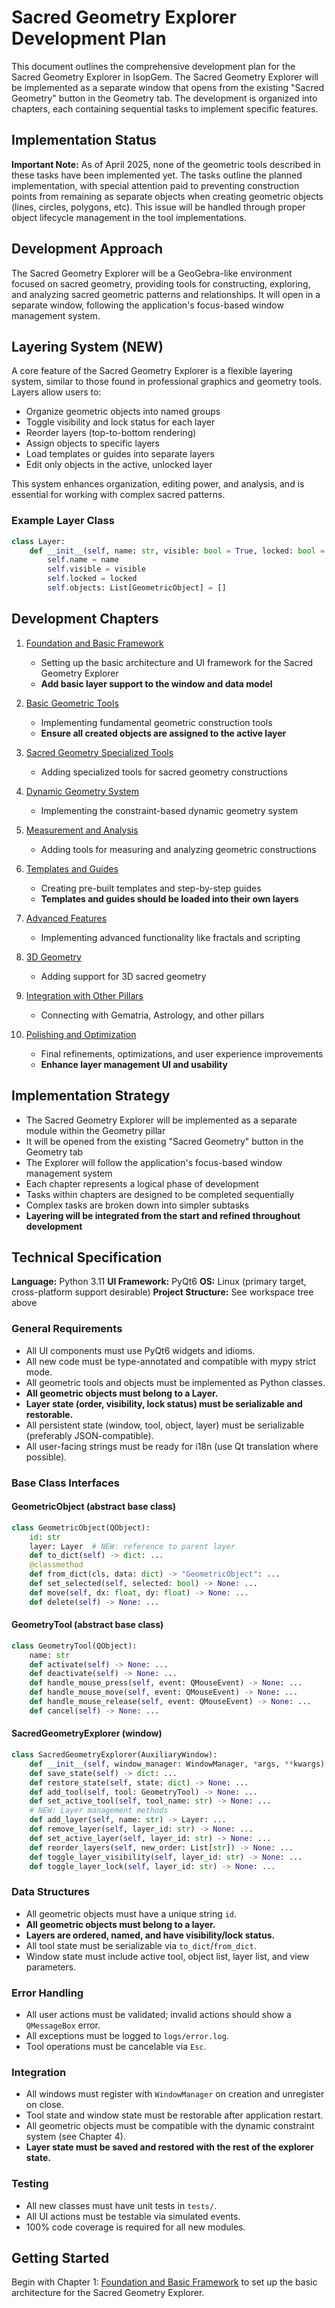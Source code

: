 # Sacred Geometry Explorer Development Plan

This document outlines the comprehensive development plan for the Sacred Geometry Explorer in IsopGem. The Sacred Geometry Explorer will be implemented as a separate window that opens from the existing "Sacred Geometry" button in the Geometry tab. The development is organized into chapters, each containing sequential tasks to implement specific features.

## Implementation Status

**Important Note:** As of April 2025, none of the geometric tools described in these tasks have been implemented yet. The tasks outline the planned implementation, with special attention paid to preventing construction points from remaining as separate objects when creating geometric objects (lines, circles, polygons, etc). This issue will be handled through proper object lifecycle management in the tool implementations.

## Development Approach

The Sacred Geometry Explorer will be a GeoGebra-like environment focused on sacred geometry, providing tools for constructing, exploring, and analyzing sacred geometric patterns and relationships. It will open in a separate window, following the application's focus-based window management system.

## Layering System (NEW)

A core feature of the Sacred Geometry Explorer is a flexible layering system, similar to those found in professional graphics and geometry tools. Layers allow users to:
- Organize geometric objects into named groups
- Toggle visibility and lock status for each layer
- Reorder layers (top-to-bottom rendering)
- Assign objects to specific layers
- Load templates or guides into separate layers
- Edit only objects in the active, unlocked layer

This system enhances organization, editing power, and analysis, and is essential for working with complex sacred patterns.

### Example Layer Class
```python
class Layer:
    def __init__(self, name: str, visible: bool = True, locked: bool = False):
        self.name = name
        self.visible = visible
        self.locked = locked
        self.objects: List[GeometricObject] = []
```

## Development Chapters

1. [Foundation and Basic Framework](01_foundation_revised.md)
   - Setting up the basic architecture and UI framework for the Sacred Geometry Explorer
   - **Add basic layer support to the window and data model**

2. [Basic Geometric Tools](02_basic_tools.md)
   - Implementing fundamental geometric construction tools
   - **Ensure all created objects are assigned to the active layer**

3. [Sacred Geometry Specialized Tools](03_sacred_geometry_tools.md)
   - Adding specialized tools for sacred geometry constructions

4. [Dynamic Geometry System](04_dynamic_geometry.md)
   - Implementing the constraint-based dynamic geometry system

5. [Measurement and Analysis](05_measurement_analysis.md)
   - Adding tools for measuring and analyzing geometric constructions

6. [Templates and Guides](06_templates_guides.md)
   - Creating pre-built templates and step-by-step guides
   - **Templates and guides should be loaded into their own layers**

7. [Advanced Features](07_advanced_features.md)
   - Implementing advanced functionality like fractals and scripting

8. [3D Geometry](08_3d_geometry.md)
   - Adding support for 3D sacred geometry

9. [Integration with Other Pillars](09_integration.md)
   - Connecting with Gematria, Astrology, and other pillars

10. [Polishing and Optimization](10_polishing.md)
    - Final refinements, optimizations, and user experience improvements
    - **Enhance layer management UI and usability**

## Implementation Strategy

- The Sacred Geometry Explorer will be implemented as a separate module within the Geometry pillar
- It will be opened from the existing "Sacred Geometry" button in the Geometry tab
- The Explorer will follow the application's focus-based window management system
- Each chapter represents a logical phase of development
- Tasks within chapters are designed to be completed sequentially
- Complex tasks are broken down into simpler subtasks
- **Layering will be integrated from the start and refined throughout development**

## Technical Specification

**Language:** Python 3.11
**UI Framework:** PyQt6
**OS:** Linux (primary target, cross-platform support desirable)
**Project Structure:** See workspace tree above

### General Requirements
- All UI components must use PyQt6 widgets and idioms.
- All new code must be type-annotated and compatible with mypy strict mode.
- All geometric tools and objects must be implemented as Python classes.
- **All geometric objects must belong to a Layer.**
- **Layer state (order, visibility, lock status) must be serializable and restorable.**
- All persistent state (window, tool, object, layer) must be serializable (preferably JSON-compatible).
- All user-facing strings must be ready for i18n (use Qt translation where possible).

### Base Class Interfaces

#### GeometricObject (abstract base class)
```python
class GeometricObject(QObject):
    id: str
    layer: Layer  # NEW: reference to parent layer
    def to_dict(self) -> dict: ...
    @classmethod
    def from_dict(cls, data: dict) -> "GeometricObject": ...
    def set_selected(self, selected: bool) -> None: ...
    def move(self, dx: float, dy: float) -> None: ...
    def delete(self) -> None: ...
```

#### GeometryTool (abstract base class)
```python
class GeometryTool(QObject):
    name: str
    def activate(self) -> None: ...
    def deactivate(self) -> None: ...
    def handle_mouse_press(self, event: QMouseEvent) -> None: ...
    def handle_mouse_move(self, event: QMouseEvent) -> None: ...
    def handle_mouse_release(self, event: QMouseEvent) -> None: ...
    def cancel(self) -> None: ...
```

#### SacredGeometryExplorer (window)
```python
class SacredGeometryExplorer(AuxiliaryWindow):
    def __init__(self, window_manager: WindowManager, *args, **kwargs): ...
    def save_state(self) -> dict: ...
    def restore_state(self, state: dict) -> None: ...
    def add_tool(self, tool: GeometryTool) -> None: ...
    def set_active_tool(self, tool_name: str) -> None: ...
    # NEW: Layer management methods
    def add_layer(self, name: str) -> Layer: ...
    def remove_layer(self, layer_id: str) -> None: ...
    def set_active_layer(self, layer_id: str) -> None: ...
    def reorder_layers(self, new_order: List[str]) -> None: ...
    def toggle_layer_visibility(self, layer_id: str) -> None: ...
    def toggle_layer_lock(self, layer_id: str) -> None: ...
```

### Data Structures
- All geometric objects must have a unique string `id`.
- **All geometric objects must belong to a layer.**
- **Layers are ordered, named, and have visibility/lock status.**
- All tool state must be serializable via `to_dict`/`from_dict`.
- Window state must include active tool, object list, layer list, and view parameters.

### Error Handling
- All user actions must be validated; invalid actions should show a `QMessageBox` error.
- All exceptions must be logged to `logs/error.log`.
- Tool operations must be cancelable via `Esc`.

### Integration
- All windows must register with `WindowManager` on creation and unregister on close.
- Tool state and window state must be restorable after application restart.
- All geometric objects must be compatible with the dynamic constraint system (see Chapter 4).
- **Layer state must be saved and restored with the rest of the explorer state.**

### Testing
- All new classes must have unit tests in `tests/`.
- All UI actions must be testable via simulated events.
- 100% code coverage is required for all new modules.

## Getting Started

Begin with Chapter 1: [Foundation and Basic Framework](01_foundation_revised.md) to set up the basic architecture for the Sacred Geometry Explorer.
